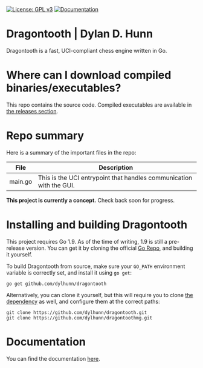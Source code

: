 [![License: GPL v3](https://img.shields.io/badge/License-GPL%20v3-blue.svg)](http://www.gnu.org/licenses/gpl-3.0)
[![Documentation](https://img.shields.io/badge/Documentation-GoDoc-green.svg)](https://godoc.org/github.com/dylhunn/dragontooth)

Dragontooth | Dylan D. Hunn
===========================

Dragontooth is a fast, UCI-compliant chess engine written in Go.

Where can I download compiled binaries/executables?
===================================================

This repo contains the source code. Compiled executables are available in [the releases section](https://github.com/dylhunn/dragontooth/releases).

Repo summary
============

Here is a summary of the important files in the repo:

| **File**         | **Description**                                                                                                                                         |
|--------------|------------------------------------------------------------------------------------------------------------------------------------------------------|
| main.go       | This is the UCI entrypoint that handles communication with the GUI. |

**This project is currently a concept.** Check back soon for progress.

Installing and building Dragontooth
===================================

This project requires Go 1.9. As of the time of writing, 1.9 is still a pre-release version. You can get it by cloning the official [Go Repo](https://github.com/golang/go), and building it yourself.

To build Dragontooth from source, make sure your `GO_PATH` environment variable is correctly set, and install it using `go get`:

    go get github.com/dylhunn/dragontooth

Alternatively, you can clone it yourself, but this will require you to clone [the dependency](https://github.com/dylhunn/dragontoothmg) as well, and configure them at the correct paths:

    git clone https://github.com/dylhunn/dragontooth.git
    git clone https://github.com/dylhunn/dragontoothmg.git

Documentation
=============

You can find the documentation [here](https://godoc.org/github.com/dylhunn/dragontooth).